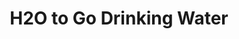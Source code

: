 ---
title: "H2O to Go Drinking Water"
url: /state-college/h2o-to-go-drinking-water/
shop: Wasser
---